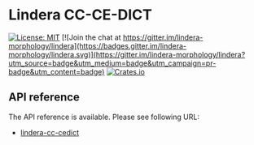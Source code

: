 # Lindera CC-CE-DICT

[![License: MIT](https://img.shields.io/badge/License-MIT-yellow.svg)](https://opensource.org/licenses/MIT) [![Join the chat at https://gitter.im/lindera-morphology/lindera](https://badges.gitter.im/lindera-morphology/lindera.svg)](https://gitter.im/lindera-morphology/lindera?utm_source=badge&utm_medium=badge&utm_campaign=pr-badge&utm_content=badge) [![Crates.io](https://img.shields.io/crates/v/lindera-cc-cedict.svg)](https://crates.io/crates/lindera-cc-cedict)


## API reference

The API reference is available. Please see following URL:
- <a href="https://docs.rs/lindera-cc-cedict" target="_blank">lindera-cc-cedict</a>
